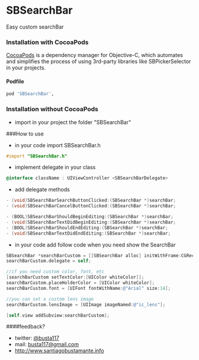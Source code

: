 SBSearchBar
===========

Easy custom searchBar

### Installation with CocoaPods

[CocoaPods](http://cocoapods.org) is a dependency manager for Objective-C, which automates and simplifies the process of using 3rd-party libraries like SBPickerSelector in your projects.

#### Podfile

```ruby
pod 'SBSearchBar',
```

### Installation without CocoaPods
- import in your project the folder "SBSearchBar"

###How to use

- in your code import SBSearchBar.h
```objective-c
#import "SBSearchBar.h"
```
- implement delegate in your class
```objective-c
@interface className : UIViewController <SBSearchBarDelegate>
```
- add delegate methods
```objective-c
- (void)SBSearchBarSearchButtonClicked:(SBSearchBar *)searchBar;                     // called when keyboard search button pressed
- (void)SBSearchBarCancelButtonClicked:(SBSearchBar *)searchBar;                     // called when cancel button is pressed

- (BOOL)SBSearchBarShouldBeginEditing:(SBSearchBar *)searchBar;                      // return NO to not become first responder
- (void)SBSearchBarTextDidBeginEditing:(SBSearchBar *)searchBar;                     // called when text starts editing
- (BOOL)SBSearchBarShouldEndEditing:(SBSearchBar *)searchBar;                        // return NO to not resign first responder
- (void)SBSearchBarTextDidEndEditing:(SBSearchBar *)searchBar;                       // called when text ends editing

```
- in your code add follow code when you need show the SearchBar
```objective-c
SBSearchBar *searchBarCustom = [[SBSearchBar alloc] initWithFrame:CGRectMake(0, 0, 200, 35)]; //set your searchBar frame
searchBarCustom.delegate = self;

//if you need custom color, font, etc
[searchBarCustom setTextColor:[UIColor whiteColor]];
searchBarCustom.placeHolderColor = [UIColor whiteColor];
searchBarCustom.font = [UIFont fontWithName:@"Arial" size:14];

//you can set a custom lens image
searchBarCustom.lensImage = [UIImage imageNamed:@"ic_lens"]; 

[self.view addSubview:searchBarCustom];


```
####feedback?

* twitter: [@busta117](http://www.twitter.com/busta117)
* mail: <busta117@gmail.com>
* <http://www.santiagobustamante.info>

